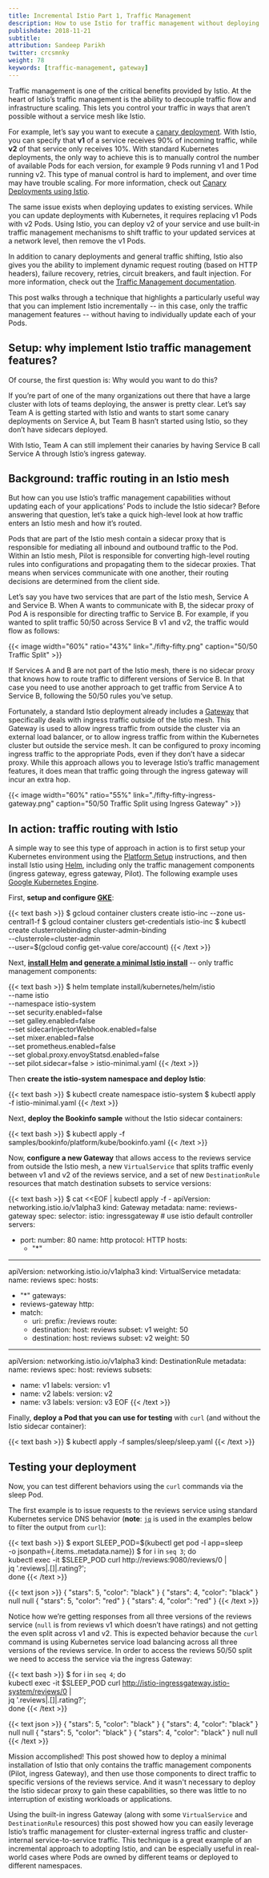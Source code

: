 ```yaml
---
title: Incremental Istio Part 1, Traffic Management
description: How to use Istio for traffic management without deploying sidecar proxies.
publishdate: 2018-11-21
subtitle:
attribution: Sandeep Parikh
twitter: crcsmnky
weight: 78
keywords: [traffic-management, gateway]
---
```


Traffic management is one of the critical benefits provided by Istio. At the heart of Istio’s traffic management is the ability to decouple traffic flow and infrastructure scaling. This lets you control your traffic in ways that aren’t possible without a service mesh like Istio.

For example, let’s say you want to execute a [canary deployment](https://martinfowler.com/bliki/CanaryRelease.html). With Istio, you can specify that **v1** of a service receives 90% of incoming traffic, while **v2** of that service only receives 10%. With standard Kubernetes deployments, the only way to achieve this is to manually control the number of available Pods for each version, for example 9 Pods running v1 and 1 Pod running v2. This type of manual control is hard to implement, and over time may have trouble scaling. For more information, check out [Canary Deployments using Istio](https://istio.io/blog/2017/0.1-canary/).

The same issue exists when deploying updates to existing services. While you can update deployments with Kubernetes, it requires replacing v1 Pods with v2 Pods. Using Istio, you can deploy v2 of your service and use built-in traffic management mechanisms to shift traffic to your updated services at a network level, then remove the v1 Pods.

In addition to canary deployments and general traffic shifting, Istio also gives you the ability to implement dynamic request routing (based on HTTP headers), failure recovery, retries, circuit breakers, and fault injection. For more information, check out the [Traffic Management documentation](https://istio.io/docs/concepts/traffic-management/).

This post walks through a technique that highlights a particularly useful way that you can implement Istio incrementally -- in this case, only the traffic management features -- without having to individually update each of your Pods.

## Setup: why implement Istio traffic management features?

Of course, the first question is: Why would you want to do this?

If you’re part of one of the many organizations out there that have a large cluster with lots of teams deploying, the answer is pretty clear. Let’s say Team A is getting started with Istio and wants to start some canary deployments on Service A, but Team B hasn’t started using Istio, so they don’t have sidecars deployed.

With Istio, Team A can still implement their canaries by having Service B call Service A through Istio’s ingress gateway.

## Background: traffic routing in an Istio mesh

But how can you use Istio’s traffic management capabilities without updating each of your applications’ Pods to include the Istio sidecar? Before answering that question, let’s take a quick high-level look at how traffic enters an Istio mesh and how it’s routed.

Pods that are part of the Istio mesh contain a sidecar proxy that is responsible for mediating all inbound and outbound traffic to the Pod. Within an Istio mesh, Pilot is responsible for converting high-level routing rules into configurations and propagating them to the sidecar proxies. That means when services communicate with one another, their routing decisions are determined from the client side.

Let’s say you have two services that are part of the Istio mesh, Service A and Service B. When A wants to communicate with B, the sidecar proxy of Pod A is responsible for directing traffic to Service B. For example, if you wanted to split traffic 50/50 across Service B v1 and v2, the traffic would flow as follows:

{{< image width="60%" ratio="43%" link="./fifty-fifty.png" caption="50/50 Traffic Split" >}}

If Services A and B are not part of the Istio mesh, there is no sidecar proxy that knows how to route traffic to different versions of Service B. In that case you need to use another approach to get traffic from Service A to Service B, following the 50/50 rules you’ve setup.

Fortunately, a standard Istio deployment already includes a [Gateway](https://istio.io/docs/concepts/traffic-management/#gateways) that specifically deals with ingress traffic outside of the Istio mesh. This Gateway is used to allow ingress traffic from outside the cluster via an external load balancer, or to allow ingress traffic from within the Kubernetes cluster but outside the service mesh. It can be configured to proxy incoming ingress traffic to the appropriate Pods, even if they don’t have a sidecar proxy. While this approach allows you to leverage Istio’s traffic management features, it does mean that traffic going through the ingress gateway will incur an extra hop.

{{< image width="60%" ratio="55%" link="./fifty-fifty-ingress-gateway.png" caption="50/50 Traffic Split using Ingress Gateway" >}}

## In action: traffic routing with Istio

A simple way to see this type of approach in action is to first setup your Kubernetes environment using the [Platform Setup](https://istio.io/docs/setup/kubernetes/platform-setup/) instructions, and then install Istio using [Helm](https://istio.io/docs/setup/kubernetes/minimal-install/), including only the traffic management components (ingress gateway, egress gateway, Pilot). The following example uses [Google Kubernetes Engine](https://cloud.google.com/gke).

First, **setup and configure [GKE](https://istio.io/docs/setup/kubernetes/platform-setup/gke/)**:

{{< text bash >}}
$ gcloud container clusters create istio-inc --zone us-central1-f
$ gcloud container clusters get-credentials istio-inc
$ kubectl create clusterrolebinding cluster-admin-binding \
   --clusterrole=cluster-admin \
   --user=$(gcloud config get-value core/account)
{{< /text >}}

Next, **[install Helm](https://docs.helm.sh/using_helm/#installing-helm) and [generate a minimal Istio install](https://istio.io/docs/setup/kubernetes/minimal-install/)** --  only traffic management components:

{{< text bash >}}
$ helm template install/kubernetes/helm/istio \
  --name istio \
  --namespace istio-system \
  --set security.enabled=false \
  --set galley.enabled=false \
  --set sidecarInjectorWebhook.enabled=false \
  --set mixer.enabled=false \
  --set prometheus.enabled=false \
  --set global.proxy.envoyStatsd.enabled=false \
  --set pilot.sidecar=false > istio-minimal.yaml
{{< /text >}}

Then **create the istio-system namespace and deploy Istio**:

{{< text bash >}}
$ kubectl create namespace istio-system
$ kubectl apply -f istio-minimal.yaml
{{< /text >}}

Next, **deploy the Bookinfo sample** without the Istio sidecar containers:

{{< text bash >}}
$ kubectl apply -f samples/bookinfo/platform/kube/bookinfo.yaml
{{< /text >}}

Now, **configure a new Gateway** that allows access to the reviews service from outside the Istio mesh, a new `VirtualService` that splits traffic evenly between v1 and v2 of the reviews service, and a set of new `DestinationRule` resources that match destination subsets to service versions:

{{< text bash >}}
$ cat <<EOF | kubectl apply -f -
apiVersion: networking.istio.io/v1alpha3
kind: Gateway
metadata:
  name: reviews-gateway
spec:
  selector:
    istio: ingressgateway # use istio default controller
  servers:
  - port:
      number: 80
      name: http
      protocol: HTTP
    hosts:
    - "*"
---
apiVersion: networking.istio.io/v1alpha3
kind: VirtualService
metadata:
  name: reviews
spec:
  hosts:
  - "*"
  gateways:
  - reviews-gateway
  http:
  - match:
    - uri:
        prefix: /reviews
    route:
    - destination:
        host: reviews
        subset: v1
      weight: 50
    - destination:
        host: reviews
        subset: v2
      weight: 50
---
apiVersion: networking.istio.io/v1alpha3
kind: DestinationRule
metadata:
  name: reviews
spec:
  host: reviews
  subsets:
  - name: v1
    labels:
      version: v1
  - name: v2
    labels:
      version: v2
  - name: v3
    labels:
      version: v3
EOF
{{< /text >}}

Finally, **deploy a Pod that you can use for testing** with `curl` (and without the Istio sidecar container):

{{< text bash >}}
$ kubectl apply -f samples/sleep/sleep.yaml
{{< /text >}}

## Testing your deployment

Now, you can test different behaviors using the `curl` commands via the sleep Pod.

The first example is to issue requests to the reviews service using standard Kubernetes service DNS behavior (**note**: [`jq`](https://stedolan.github.io/jq/) is used in the examples below to filter the output from `curl`):

{{< text bash >}}
$ export SLEEP_POD=$(kubectl get pod -l app=sleep \
  -o jsonpath={.items..metadata.name})
$ for i in `seq 3`; do \
  kubectl exec -it $SLEEP_POD curl http://reviews:9080/reviews/0 | \
  jq '.reviews|.[]|.rating?'; \
  done
{{< /text >}}

{{< text json >}}
{
  "stars": 5,
  "color": "black"
}
{
  "stars": 4,
  "color": "black"
}
null
null
{
  "stars": 5,
  "color": "red"
}
{
  "stars": 4,
  "color": "red"
}
{{< /text >}}

Notice how we’re getting responses from all three versions of the reviews service (`null` is from reviews v1 which doesn’t have ratings) and not getting the even split across v1 and v2. This is expected behavior because the `curl` command is using Kubernetes service load balancing across all three versions of the reviews service. In order to access the reviews 50/50 split we need to access the service via the ingress Gateway:

{{< text bash >}}
$ for i in `seq 4`; do \
  kubectl exec -it $SLEEP_POD curl http://istio-ingressgateway.istio-system/reviews/0 | \
  jq '.reviews|.[]|.rating?'; \
  done
{{< /text >}}

{{< text json >}}
{
  "stars": 5,
  "color": "black"
}
{
  "stars": 4,
  "color": "black"
}
null
null
{
  "stars": 5,
  "color": "black"
}
{
  "stars": 4,
  "color": "black"
}
null
null
{{< /text >}}

Mission accomplished! This post showed how to deploy a minimal installation of Istio that only contains the traffic management components (Pilot, ingress Gateway), and then use those components to direct traffic to specific versions of the reviews service. And it wasn't necessary to deploy the Istio sidecar proxy to gain these capabilities, so there was little to no interruption of existing workloads or applications.

Using the built-in ingress Gateway (along with some `VirtualService` and `DestinationRule` resources) this post showed how you can easily leverage Istio’s traffic management for cluster-external ingress traffic and cluster-internal service-to-service traffic. This technique is a great example of an incremental approach to adopting Istio, and can be especially useful in real-world cases where Pods are owned by different teams or deployed to different namespaces.
